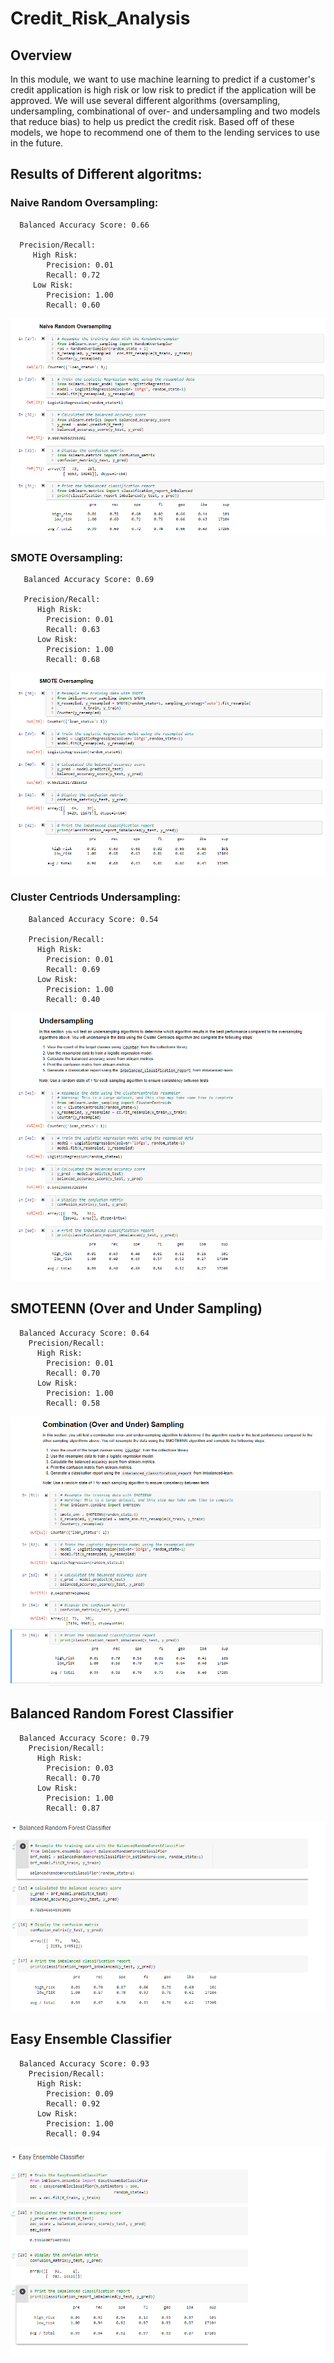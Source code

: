 # Credit_Risk_Analysis

## Overview

In this module, we want to use machine learning to predict if a customer's credit application is high risk or low risk to predict if the application will be approved. We will use several different algorithms (oversampling, undersampling, combinational of over- and undersampling and two models that reduce bias) to help us predict the credit risk. Based off of these models, we hope to recommend one of them to the lending services to use in the future.  

## Results of Different algoritms:

### Naive Random Oversampling:
      Balanced Accuracy Score: 0.66
            
      Precision/Recall:
         High Risk:
            Precision: 0.01
            Recall: 0.72
         Low Risk:
            Precision: 1.00
            Recall: 0.60
          
 ![this is an image](https://github.com/eneubauer2022/Credit_Risk_Analysis/blob/main/Images/NRO.png)
 
 ### SMOTE Oversampling:
       Balanced Accuracy Score: 0.69
       
       Precision/Recall: 
          High Risk:
            Precision: 0.01
            Recall: 0.63
          Low Risk:
            Precision: 1.00
            Recall: 0.68
            
  ![this is an image](https://github.com/eneubauer2022/Credit_Risk_Analysis/blob/main/Images/SMOTE.png)
  
  ### Cluster Centriods Undersampling:
        Balanced Accuracy Score: 0.54
        
        Precision/Recall:
          High Risk:
            Precision: 0.01
            Recall: 0.69
          Low Risk:
            Precision: 1.00
            Recall: 0.40
 
 ![this is an image](https://github.com/eneubauer2022/Credit_Risk_Analysis/blob/main/Images/cc.png)
    
    
   ## SMOTEENN (Over and Under Sampling)
      Balanced Accuracy Score: 0.64
        Precision/Recall:
          High Risk:
            Precision: 0.01
            Recall: 0.70
          Low Risk:
            Precision: 1.00
            Recall: 0.58
            
![this is an image](https://github.com/eneubauer2022/Credit_Risk_Analysis/blob/main/Images/SMOTEEN.png)
          
## Balanced Random Forest Classifier
      Balanced Accuracy Score: 0.79
        Precision/Recall:
          High Risk: 
            Precision: 0.03
            Recall: 0.70
          Low Risk:
            Precision: 1.00
            Recall: 0.87
            
            
![this is an image](https://github.com/eneubauer2022/Credit_Risk_Analysis/blob/main/Images/brfc.png)
          
## Easy Ensemble Classifier
      Balanced Accuracy Score: 0.93
        Precision/Recall:
          High Risk: 
            Precision: 0.09
            Recall: 0.92
          Low Risk:
            Precision: 1.00
            Recall: 0.94
            
 ![this is an image](https://github.com/eneubauer2022/Credit_Risk_Analysis/blob/main/Images/easy.png)
